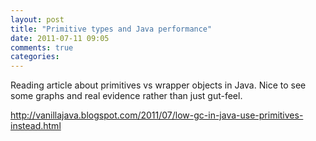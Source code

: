 ```yaml
---
layout: post
title: "Primitive types and Java performance"
date: 2011-07-11 09:05
comments: true
categories: 
---
```

Reading article about primitives vs wrapper objects in Java.
Nice to see some graphs and real evidence rather than just gut-feel.

http://vanillajava.blogspot.com/2011/07/low-gc-in-java-use-primitives-instead.html